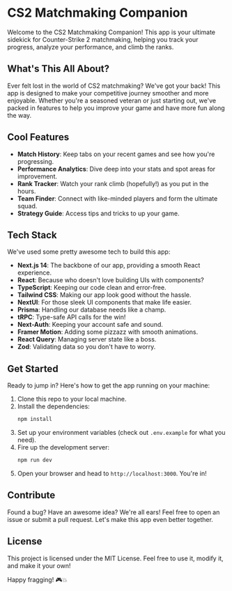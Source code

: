 # CS2 Matchmaking Companion

Welcome to the CS2 Matchmaking Companion! This app is your ultimate sidekick for Counter-Strike 2 matchmaking, helping you track your progress, analyze your performance, and climb the ranks.

## What's This All About?

Ever felt lost in the world of CS2 matchmaking? We've got your back! This app is designed to make your competitive journey smoother and more enjoyable. Whether you're a seasoned veteran or just starting out, we've packed in features to help you improve your game and have more fun along the way.

## Cool Features

- **Match History**: Keep tabs on your recent games and see how you're progressing.
- **Performance Analytics**: Dive deep into your stats and spot areas for improvement.
- **Rank Tracker**: Watch your rank climb (hopefully!) as you put in the hours.
- **Team Finder**: Connect with like-minded players and form the ultimate squad.
- **Strategy Guide**: Access tips and tricks to up your game.

## Tech Stack

We've used some pretty awesome tech to build this app:

- **Next.js 14**: The backbone of our app, providing a smooth React experience.
- **React**: Because who doesn't love building UIs with components?
- **TypeScript**: Keeping our code clean and error-free.
- **Tailwind CSS**: Making our app look good without the hassle.
- **NextUI**: For those sleek UI components that make life easier.
- **Prisma**: Handling our database needs like a champ.
- **tRPC**: Type-safe API calls for the win!
- **Next-Auth**: Keeping your account safe and sound.
- **Framer Motion**: Adding some pizzazz with smooth animations.
- **React Query**: Managing server state like a boss.
- **Zod**: Validating data so you don't have to worry.

## Get Started

Ready to jump in? Here's how to get the app running on your machine:

1. Clone this repo to your local machine.
2. Install the dependencies:
   ```bash
   npm install
   ```
3. Set up your environment variables (check out `.env.example` for what you need).
4. Fire up the development server:
   ```bash
   npm run dev
   ```
5. Open your browser and head to `http://localhost:3000`. You're in!

## Contribute

Found a bug? Have an awesome idea? We're all ears! Feel free to open an issue or submit a pull request. Let's make this app even better together.

## License

This project is licensed under the MIT License. Feel free to use it, modify it, and make it your own!

Happy fragging! 🎮💥
